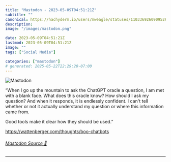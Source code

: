 ```yaml
---
title: "Mastodon - 2023-05-09T04:51:21Z"
subtitle: ""
canonical: https://hachyderm.io/users/mweagle/statuses/110336926090952678
description:
image: "/images/mastodon.png"

date: 2023-05-09T04:51:21Z
lastmod: 2023-05-09T04:51:21Z
image: ""
tags: ["Social Media"]

categories: ["mastodon"]
# generated: 2025-05-22T22:29:20-07:00
---
```

![Mastodon](/images/mastodon.png)

<p>“When I go up the mountain to ask the ChatGPT oracle a question, I am met with a blank face. What does this oracle know? How should I ask my question? And when it responds, it is endlessly confident. I can&#39;t tell whether or not it actually understand my question or where this information came from.</p><p>Good tools make it clear how they should be used.”</p><p><a href="https://wattenberger.com/thoughts/boo-chatbots" target="_blank" rel="nofollow noopener noreferrer" translate="no"><span class="invisible">https://</span><span class="ellipsis">wattenberger.com/thoughts/boo-</span><span class="invisible">chatbots</span></a></p>


###### [Mastodon Source 🐘](https://hachyderm.io/@mweagle/110336926090952678)

___
